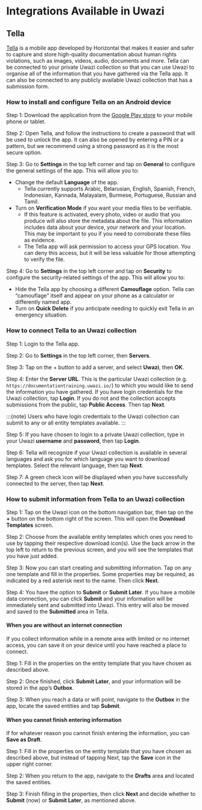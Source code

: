 # Integrations Available in Uwazi

## Tella

[Tella](https://tella-app.org/) is a mobile app developed by Horizontal that makes it easier and safer to capture and store high-quality documentation about human rights violations, such as images, videos, audio, documents and more. Tella can be connected to your private Uwazi collection so that you can use Uwazi to organise all of the information that you have gathered via the Tella app. It can also be connected to any publicly available Uwazi collection that has a submission form.

### How to install and configure Tella on an Android device

Step 1: Download the application from the [Google Play store](https://play.google.com/store/apps/details?id=org.hzontal.tella) to your mobile phone or tablet.

Step 2: Open Tella, and follow the instructions to create a password that will be used to unlock the app. It can also be opened by entering a PIN or a pattern, but we recommend using a strong password as it is the most secure option.

Step 3: Go to **Settings** in the top left corner and tap on **General** to configure the general settings of the app. This will allow you to:

- Change the default **Language** of the app.
  - Tella currently supports Arabic, Belarusian, English, Spanish, French, Indonesian,  Kannada, Malayalam, Burmese, Portuguese, Russian and Tamil.
- Turn on **Verification Mode** if you want your media files to be verifiable.
  - If this feature is activated, every photo, video or audio that you produce will also store the metadata about the file. This information includes data about your device, your network and your location. This may be important to you if you need to corroborate these files as evidence.
  - The Tella app will ask permission to access your GPS location. You can deny this access, but it will be less valuable for those attempting to verify the file.

Step 4: Go to **Settings** in the top left corner and tap on **Security** to configure the security-related settings of the app. This will allow you to:

- Hide the Tella app by choosing a different **Camouflage** option. Tella can “camouflage” itself and appear on your phone as a calculator or differently named app.
- Turn on **Quick Delete** if you anticipate needing to quickly exit Tella in an emergency situation.

### How to connect Tella to an Uwazi collection

Step 1: Login to the Tella app.

Step 2: Go to **Settings** in the top left corner, then **Servers**.

Step 3: Tap on the + button to add a server, and select **Uwazi**, then **OK**.

Step 4: Enter the **Server URL**. This is the particular Uwazi collection (e.g. ```https://documentationtraining.uwazi.io/```) to which you would like to send the information you have gathered. If you have login credentials for the Uwazi collection, tap **Login**. If you do not and the collection accepts submissions from the public, tap **Public Access**. Then tap **Next**.

:::{note}
Users who have login credentials to the Uwazi collection can submit to any or all entity templates available.
:::

Step 5: If you have chosen to login to a private Uwazi collection, type in your Uwazi **username** and **password**, then tap **Login**.

Step 6: Tella will recognize if your Uwazi collection is available in several languages and ask you for which language you want to download templates. Select the relevant language, then tap **Next**.

Step 7: A green check icon will be displayed when you have successfully connected to the server, then tap **Next**.

### How to submit information from Tella to an Uwazi collection

Step 1: Tap on the Uwazi icon on the bottom navigation bar, then tap on the **+** button on the bottom right of the screen. This will open the **Download Templates** screen.

Step 2: Choose from the available entity templates which ones you need to use by tapping their respective download icon(s). Use the back arrow in the top left to return to the previous screen, and you will see the templates that you have just added.

Step 3: Now you can start creating and submitting information. Tap on any one template and fill in the properties. Some properties may be required, as indicated by a red asterisk next to the name. Then click **Next**.

Step 4: You have the option to **Submit** or **Submit Later**. If you have a mobile data connection, you can click **Submit** and your information will be immediately sent and submitted into Uwazi. This entry will also be moved and saved to the **Submitted** area in Tella.

#### When you are without an internet connection

If you collect information while in a remote area with limited or no internet access, you can save it on your device until you have reached a place to connect.

Step 1: Fill in the properties on the entity template that you have chosen as described above.

Step 2: Once finished, click **Submit Later**, and your information will be stored in the app’s **Outbox**.

Step 3: When you reach a data or wifi point, navigate to the **Outbox** in the app, locate the saved entities and tap **Submit**.

#### When you cannot finish entering information

If for whatever reason you cannot finish entering the information, you can **Save as Draft**.

Step 1: Fill in the properties on the entity template that you have chosen as described above, but instead of tapping Next, tap the **Save** icon in the upper right corner.

Step 2: When you return to the app, navigate to the **Drafts** area and located the saved entities.

Step 3: Finish filling in the properties, then click **Next** and decide whether to **Submit** (now) or **Submit Later**, as mentioned above.
